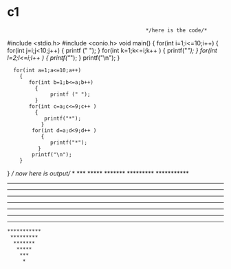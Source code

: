 # c1
                                                 */here is the code/*
#include <stdio.h>
#include <conio.h>
void main()
{
      for(int i=1;i<=10;i++)
       {
  	        for(int j=i;j<10;j++)
  	          {
  		          printf (" ");
  	          }
  		    for(int k=1;k<=i;k++ )
  		      {
  		          printf("*");
                }
             for(int l=2;l<=i;l++ )
                {
  	          	printf("*");
            	}
             printf("\n");
        }
        
      for(int a=1;a<=10;a++)
        {
  	       for(int b=1;b<=a;b++)
  	         {	
  		          printf (" ");
  	         }
  		   for(int c=a;c<=9;c++ )
  		     {
  	          	printf("*");
               }
            for(int d=a;d<9;d++ )
               {
  		          printf("*"); 
  	          }
            printf("\n");
        }
}
                                                 */ now here is output/*
         *
        ***
       *****
      *******
     *********
    ***********
   *************
  ***************
 *****************
*******************
 *****************
  ***************
   *************
    ***********
     *********
      *******
       *****
        ***
         *
